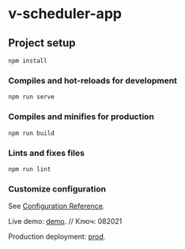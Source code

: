 # v-scheduler-app

## Project setup
```
npm install
```

### Compiles and hot-reloads for development
```
npm run serve
```

### Compiles and minifies for production
```
npm run build
```

### Lints and fixes files
```
npm run lint
```

### Customize configuration
See [Configuration Reference](https://cli.vuejs.org/config/).

Live demo: [demo](https://vuescheduler.netlify.app/). // Ключ: 082021

Production deployment: [prod](https://план.котласское.рф/).
